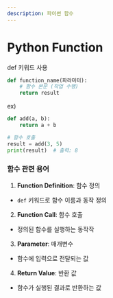 ```yaml
---
description: 파이썬 함수
---
```


# Python Function

def 키워드 사용

```python
def function_name(파라미터):
    # 함수 본문 (작업 수행)
    return result
```

ex)

```python
def add(a, b):
    return a + b

# 함수 호출
result = add(3, 5)
print(result)  # 출력: 8
```



### 함수 관련 용어

1. **Function Definition**: 함수 정의

* `def` 키워드로 함수 이름과 동작 정의

2. **Function Call**: 함수 호출

* 정의된 함수를 실행하는 동작작

3. **Parameter**: 매개변수

* 함수에 입력으로 전달되는 값

4. **Return Value**: 반환 값

* 함수가 실행된 결과로 반환하는 값











